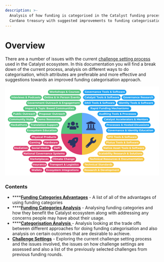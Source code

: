 ```yaml
---
description: >-
  Analysis of how funding is categorised in the Catalyst funding process for the
  Cardano treasury with suggested improvements to funding categorisation
---
```


# Overview

There are a number of issues with the current [challenge setting process](challenge-settings/challenge-setting-approach.md) used in the Catalyst ecosystem. In this documentation you will find a break down of the current process, analysis on different ways to do categorisation, which attributes are preferable and more effective and suggestions towards an improved funding categorisation approach.

![Funding categories](<.gitbook/assets/category-proposal-coverage (1).png>)

### Contents

* ****[**Funding Categories Advantages**](broken-reference) - A list of all of the advantages of using funding categories
* ****[**Funding Categories Analysis**](broken-reference) - Analysing funding categories and how they benefit the Catalyst ecosystem along with addressing any concerns people may have about their usage.
* ****[**Categorisation Analysis** ](broken-reference)- Analysis looking at the trade offs between different approaches for doing funding categorisation and also analysis on certain outcomes that are desirable to achieve.
* [**Challenge Settings**](broken-reference) - Exploring the current challenge setting process and the issues involved, the issues on how challenge settings are assessed and also a list of the previously selected challenges from previous funding rounds.
